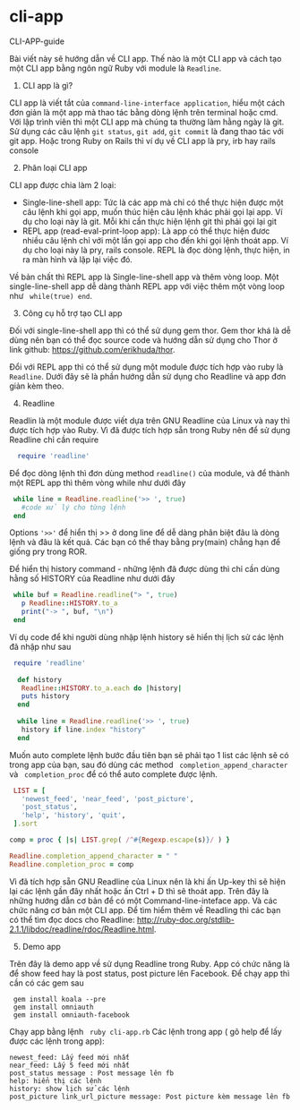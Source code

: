 cli-app
=======

CLI-APP-guide

  Bài viết này sẽ hướng dẫn về CLI app. Thế nào là một CLI app và cách tạo một CLI app bằng ngôn ngữ Ruby 
với module là ```Readline```.

1. CLI app là gì?

 CLI app là viết tắt của ```command-line-interface application```, hiểu một cách đơn giản là một app mà 
 thao tác bằng dòng lệnh trên terminal hoặc cmd. Với lập trình viên thì một CLI app mà chúng ta thường làm
 hằng ngày là git. Sử dụng các câu lệnh ```git status```, ``` git add ```, ``` git commit ``` là đang thao tác
 với git app. Hoặc trong Ruby on Rails thì ví dụ về CLI app là pry, irb hay rails console
 
2. Phân loại CLI app

 CLI app được chia làm 2 loại:
  - Single-line-shell app: Tức là các app mà chỉ có thể thực hiện được một câu lệnh khi gọi app, muốn thúc hiện
  câu lệnh khác phải gọi lại app. Ví dụ cho loại này là git. Mỗi khi cần thực hiện lệnh git thì phải gọi lại git
  - REPL app (read-eval-print-loop app): Là app có thể thực hiện đươc nhiều câu lệnh chỉ với một lần gọi app cho đến
  khi gọi lệnh thoát app. Ví dụ cho loại này là pry, rails console. REPL là đọc dòng lệnh, thực hiện, in ra màn hình
  và lặp lại việc đó.
  
 Về bản chất thì REPL app là Single-line-shell app và thêm vòng loop. Một single-line-shell app dễ dàng thành REPL app với việc thêm một vòng loop như ``` while(true) end```.

3. Công cụ hỗ trợ tạo CLI app

 Đối với single-line-shell app thì có thể sử dụng gem thor. Gem thor khá là dễ dùng nên bạn có thể đọc source code và hướng dẫn sử dụng cho Thor ở link github: https://github.com/erikhuda/thor. 
 
 Đổi với REPL app thì có thể sử dụng một module được tích hợp vào ruby là ``` Readline```. Dưới đây sẽ là phần hướng dẫn sử dụng cho Readline và app đơn giản kèm theo.
 
4. Readline

 Readlin là một module được viết dựa trên GNU Readline của Linux và nay thì được tích hợp vào Ruby.
 Vì đã được tích hợp sẵn trong Ruby nên để sử dụng Readline chỉ cần require 
 ```ruby
   require 'readline'
 ```
 Để đọc dòng lệnh thì đơn dùng method ```readline()``` của module, và để thành một REPL app thì thêm vòng while như dưới đây
 ```ruby
  while line = Readline.readline('>> ', true)
    #code xử lý cho từng lệnh
  end
 ```
 Options ```'>>'``` để hiển thị >> ở dong line để dễ dàng phân biệt đâu là dòng lệnh và đâu là kết quả. Các bạn có thể thay bằng pry(main) chẳng hạn để giống pry trong ROR.
 
 Để hiển thị history command - những lệnh đã được dùng thì chỉ cần dùng hằng số HISTORY của Readline như dưới đây
 ```ruby
  while buf = Readline.readline("> ", true)
    p Readline::HISTORY.to_a
    print("-> ", buf, "\n")
  end
 ```
 Ví dụ code để khi người dùng nhập lệnh history sẽ hiển thị lịch sử các lệnh đã nhập như sau
 ```ruby
  require 'readline'
   
   def history
    Readline::HISTORY.to_a.each do |history|
    puts history
   end
   
   while line = Readline.readline('>> ', true)
    history if line.index "history"
   end
 ```
 
 Muốn auto complete lệnh bước đầu tiên bạn sẽ phải tạo 1 list các lệnh sẽ có trong app của bạn, sau đó dùng các method ``` completion_append_character``` và ``` completion_proc``` để có thể auto complete được lệnh.
 
 ```ruby
  LIST = [
    'newest_feed', 'near_feed', 'post_picture',
    'post_status',
    'help', 'history', 'quit',
  ].sort
 
 comp = proc { |s| LIST.grep( /^#{Regexp.escape(s)}/ ) }

 Readline.completion_append_character = " "
 Readline.completion_proc = comp
 ```
 Vì đã tích hợp sẵn GNU Readline của Linux nên là khi ấn Up-key thì sẽ hiện lại các lệnh gần đây nhất hoặc ấn Ctrl + D thì sẽ thoát app.
 Trên đây là những hướng dẫn cơ bản để có một Command-line-inteface app. Và các chức năng cơ bản một CLI app. Để tìm hiểm thêm về Readling thì các bạn có thể tìm đọc docs cho Readline:
 http://ruby-doc.org/stdlib-2.1.1/libdoc/readline/rdoc/Readline.html. 
 
5. Demo app

 Trên đây là demo app về sử dụng Readline trong Ruby. App có chức năng là để show feed hay là post status, post picture lên Facebook. 
 Để chạy app thì cần có các gem sau 
 ```
  gem install koala --pre
  gem install omniauth
  gem install omniauth-facebook
 ```
Chạy app bằng lệnh ``` ruby cli-app.rb```
Các lệnh trong app ( gõ help để lấy được các lệnh trong app):
 ```
 newest_feed: Lấy feed mới nhất
 near_feed: Lấy 5 feed mới nhất
 post_status message : Post message lên fb
 help: hiển thị các lệnh
 history: show lịch sử các lệnh
 post_picture link_url_picture message: Post picture kèm message lên fb
 ```
